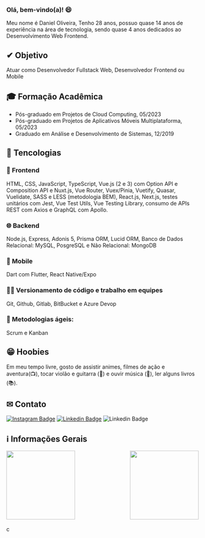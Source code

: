 ### Olá, bem-vindo(a)! :smile:

Meu nome é Daniel Oliveira, Tenho 28 anos, possuo quase 14 anos de experiência na área de tecnologia, sendo quase 4 anos dedicados ao Desenvolvimento Web Frontend.

## ✔ Objetivo

Atuar como Desenvolvedor Fullstack Web, Desenvolvedor Frontend ou Mobile

## 🎓 Formação Acadêmica

- Pós-graduado em Projetos de Cloud Computing, 05/2023
- Pós-graduado em Projetos de Aplicativos Móveis Multiplataforma, 05/2023
- Graduado em Análise e Desenvolvimento de Sistemas, 12/2019

## 💼 Tencologias

### 💅 Frontend

HTML, CSS, JavaScript, TypeScript, Vue.js (2 e 3) com Option API e Composition API e Nuxt.js, Vue Router, Vuex/Pinia, Vuetify, Quasar, Vuelidate, SASS e LESS (metodologia BEM), React.js, Next.js, testes unitários com Jest, Vue Test Utils, Vue Testing Library, consumo de APIs REST com Axios e GraphQL com Apollo.

### 🌐 Backend

Node.js, Express, Adonis 5, Prisma ORM, Lucid ORM, Banco de Dados Relacional: MySQL, PosgreSQL e Não Relacional: MongoDB

### 📱 Mobile

Dart com Flutter, React Native/Expo

### 🏋️‍♂️ Versionamento de código e trabalho em equipes

Git, Github, Gitlab, BitBucket e Azure Devop
  
### 🚀 Metodologias ágeis: 

Scrum e Kanban

## 😁 Hoobies

Em meu tempo livre, gosto de assistir animes, filmes de ação e aventura(:tv:), tocar violão e guitarra (:guitar:) e ouvir música (:musical_note:), ler alguns livros (:books:).

## ✉ Contato

[![Instagram Badge](https://img.shields.io/badge/-Instagram-red?style=flat-square&labelColor=red&logo=instagram&logoColor=white&link=https://www.instagram.com/danieloliveira_dev/)](https://www.instagram.com/danieloliveira_dev/)
[![Linkedin Badge](https://img.shields.io/badge/-LinkedIn-blue?style=flat-square&logo=Linkedin&logoColor=white&link=https://www.linkedin.com/in/danielbarrosdeoliveira/)](https://www.linkedin.com/in/danielbarrosdeoliveira/)
![Linkedin Badge](https://img.shields.io/static/v1?label=email&message=danielbarrosdeoliveira@outlook.com&color=blue)

## ℹ Informações Gerais 
<div>
  <a href="https://github.com/danielbarrosdeoliveira">
    <img height="180em" src="https://github-readme-stats.vercel.app/api?username=danielbarrosdeoliveira&show_icons=true&theme=dark&include_all_commits=true&count_private=true" aling="left"/>
    <img height="180em" src="https://github-readme-stats.vercel.app/api/top-langs/?username=danielbarrosdeoliveira&layout=compact&langs_count=7&theme=dark" align="right" />
  </a>
</div>
<br />
<div align="start" height="100px">
  <img height="15px" src="https://viewscount.vercel.app/get/@danielbarrosdeoliveira" alt="contador de visitas no perfil" />
</div>
